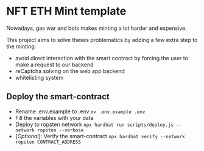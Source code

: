 # NFT ETH Mint template

Nowadays, gas war and bots makes minting a lot harder and expensive.

This project aims to solve theses problematics by adding a few extra step to the minting:
- avoid direct interaction with the smart contract by forcing the user to make a request to our backend
- reCaptcha solving on the web app backend
- whitelisting system

## Deploy the smart-contract
- Rename .env.example to .env `mv .env.example .env`
- Fill the variables with your data
- Deploy to ropsten network `npx hardhat run scripts/deploy.js --network ropsten --verbose`
- [*Optional*]: Verify the smart-contract `npx hardhat verify --network ropsten CONTRACT_ADDRESS`